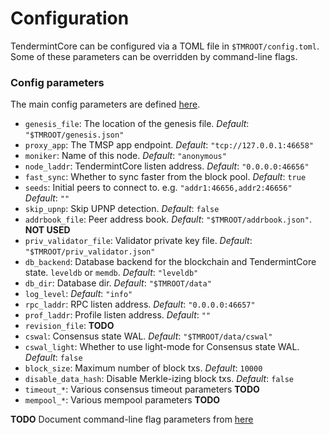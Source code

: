 # Configuration

TendermintCore can be configured via a TOML file in `$TMROOT/config.toml`.  Some of these parameters can be overridden by command-line flags.

### Config parameters

The main config parameters are defined [here](https://github.com/tendermint/tendermint/blob/master/config/tendermint/config.go).

* `genesis_file`: The location of the genesis file.  _Default_: `"$TMROOT/genesis.json"`
* `proxy_app`: The TMSP app endpoint.  _Default_: `"tcp://127.0.0.1:46658"`
* `moniker`: Name of this node.  _Default_: `"anonymous"`
* `node_laddr`: TendermintCore listen address.  _Default_: `"0.0.0.0:46656"`
* `fast_sync`: Whether to sync faster from the block pool.  _Default_: `true`
* `seeds`: Initial peers to connect to.  e.g. `"addr1:46656,addr2:46656"`  _Default_: `""`
* `skip_upnp`: Skip UPNP detection.  _Default_: `false`
* `addrbook_file`: Peer address book.  _Default_: `"$TMROOT/addrbook.json"`.  **NOT USED**
* `priv_validator_file`: Validator private key file.  _Default_: `"$TMROOT/priv_validator.json"`
* `db_backend`: Database backend for the blockchain and TendermintCore state.  `leveldb` or `memdb`.  _Default_: `"leveldb"`
* `db_dir`: Database dir.  _Default_: `"$TMROOT/data"`
* `log_level`: _Default_: `"info"`
* `rpc_laddr`: RPC listen address. _Default_: `"0.0.0.0:46657"`
* `prof_laddr`: Profile listen address. _Default_: `""`
* `revision_file`: **TODO**
* `cswal`: Consensus state WAL.  _Default_: `"$TMROOT/data/cswal"`
* `cswal_light`: Whether to use light-mode for Consensus state WAL.  _Default_: `false`
* `block_size`: Maximum number of block txs.  _Default_: `10000`
* `disable_data_hash`: Disable Merkle-izing block txs. _Default_: `false`
* `timeout_*`: Various consensus timeout parameters **TODO**
* `mempool_*`: Various mempool parameters **TODO**

**TODO** Document command-line flag parameters from [here](https://github.com/tendermint/tendermint/blob/master/cmd/tendermint/flags.go)

